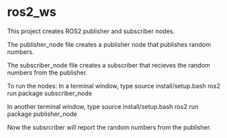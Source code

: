 # ros2_ws

This project creates ROS2 publisher and subscriber nodes.

The publisher_node file creates a publisher node that publishes random numbers.

The subscriber_node file creates a subscriber that recieves the random numbers from the publisher.

To run the nodes:
In a terminal window, type
  source install/setup.bash
  ros2 run package subscriber_node
  
In another terminal window, type
  source install/setup.bash
  ros2 run package publisher_node
  
Now the subsrcriber will report the random numbers from the publisher.
